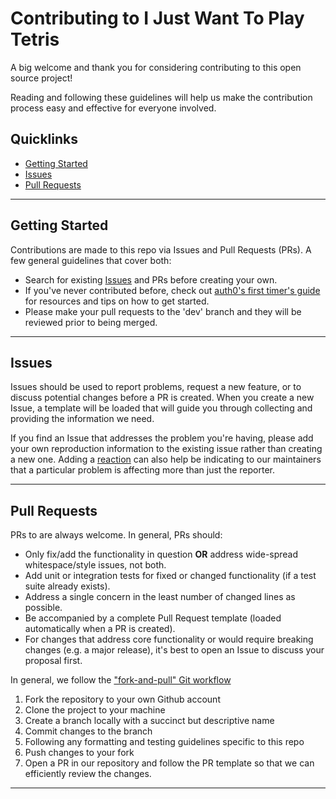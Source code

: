 # Contributing to I Just Want To Play Tetris

A big welcome and thank you for considering contributing to this open source project! 

Reading and following these guidelines will help us make the contribution process easy and effective for everyone involved. 

## Quicklinks

  - [Getting Started](#getting-started)
  - [Issues](#issues)
  - [Pull Requests](#pull-requests)

---

## Getting Started

Contributions are made to this repo via Issues and Pull Requests (PRs). A few general guidelines that cover both:

- Search for existing [Issues](https://github.com/monuelo/i-just-want-to-play-tetris/issues) and PRs before creating your own.
- If you've never contributed before, check out [ auth0's first timer's guide ](https://auth0.com/blog/a-first-timers-guide-to-an-open-source-project/) for resources and tips on how to get started.
- Please make your pull requests to the 'dev' branch and they will be reviewed prior to being merged.

---

## Issues

Issues should be used to report problems, request a new feature, or to discuss potential changes before a PR is created. When you create a new Issue, a template will be loaded that will guide you through collecting and providing the information we need.

If you find an Issue that addresses the problem you're having, please add your own reproduction information to the existing issue rather than creating a new one. Adding a [reaction](https://github.blog/2016-03-10-add-reactions-to-pull-requests-issues-and-comments/) can also help be indicating to our maintainers that a particular problem is affecting more than just the reporter.

---

## Pull Requests

PRs to are always welcome. In general, PRs should:

- Only fix/add the functionality in question **OR** address wide-spread whitespace/style issues, not both.
- Add unit or integration tests for fixed or changed functionality (if a test suite already exists).
- Address a single concern in the least number of changed lines as possible.
- Be accompanied by a complete Pull Request template (loaded automatically when a PR is created).
- For changes that address core functionality or would require breaking changes (e.g. a major release), it's best to open an Issue to discuss your proposal first.

In general, we follow the ["fork-and-pull" Git workflow](https://github.com/susam/gitpr)

1. Fork the repository to your own Github account
2. Clone the project to your machine
3. Create a branch locally with a succinct but descriptive name
4. Commit changes to the branch
5. Following any formatting and testing guidelines specific to this repo
6. Push changes to your fork
7. Open a PR in our repository and follow the PR template so that we can efficiently review the changes.

---
